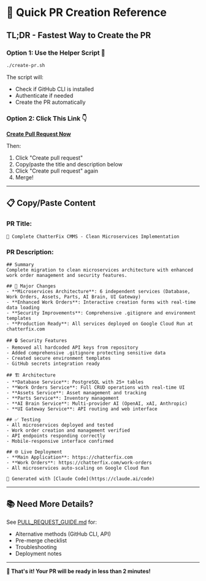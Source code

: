 # 🚀 Quick PR Creation Reference

## TL;DR - Fastest Way to Create the PR

### Option 1: Use the Helper Script 🤖
```bash
./create-pr.sh
```
The script will:
- Check if GitHub CLI is installed
- Authenticate if needed
- Create the PR automatically

### Option 2: Click This Link 👇
**[Create Pull Request Now](https://github.com/TheGringo-ai/Chatterfix/compare/main...main-clean)**

Then:
1. Click "Create pull request"
2. Copy/paste the title and description below
3. Click "Create pull request" again
4. Merge!

---

## 📋 Copy/Paste Content

### PR Title:
```
🎉 Complete ChatterFix CMMS - Clean Microservices Implementation
```

### PR Description:
```
## Summary
Complete migration to clean microservices architecture with enhanced work order management and security features.

## 🚀 Major Changes
- **Microservices Architecture**: 6 independent services (Database, Work Orders, Assets, Parts, AI Brain, UI Gateway)
- **Enhanced Work Orders**: Interactive creation forms with real-time data loading
- **Security Improvements**: Comprehensive .gitignore and environment templates
- **Production Ready**: All services deployed on Google Cloud Run at chatterfix.com

## 🔒 Security Features
- Removed all hardcoded API keys from repository
- Added comprehensive .gitignore protecting sensitive data
- Created secure environment templates
- GitHub secrets integration ready

## 🏗️ Architecture
- **Database Service**: PostgreSQL with 25+ tables
- **Work Orders Service**: Full CRUD operations with real-time UI
- **Assets Service**: Asset management and tracking
- **Parts Service**: Inventory management
- **AI Brain Service**: Multi-provider AI (OpenAI, xAI, Anthropic)
- **UI Gateway Service**: API routing and web interface

## ✅ Testing
- All microservices deployed and tested
- Work order creation and management verified
- API endpoints responding correctly
- Mobile-responsive interface confirmed

## 🌐 Live Deployment
- **Main Application**: https://chatterfix.com
- **Work Orders**: https://chatterfix.com/work-orders
- All microservices auto-scaling on Google Cloud Run

🤖 Generated with [Claude Code](https://claude.ai/code)
```

---

## 📚 Need More Details?

See [PULL_REQUEST_GUIDE.md](PULL_REQUEST_GUIDE.md) for:
- Alternative methods (GitHub CLI, API)
- Pre-merge checklist
- Troubleshooting
- Deployment notes

---

**🎉 That's it! Your PR will be ready in less than 2 minutes!**
